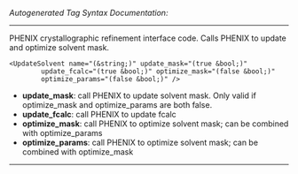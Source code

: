 _Autogenerated Tag Syntax Documentation:_

---
PHENIX crystallographic refinement interface code.  Calls PHENIX to update and optimize solvent mask.

```
<UpdateSolvent name="(&string;)" update_mask="(true &bool;)"
        update_fcalc="(true &bool;)" optimize_mask="(false &bool;)"
        optimize_params="(false &bool;)" />
```

-   **update_mask**: call PHENIX to update solvent mask. Only valid if optimize_mask and optimize_params are both false.
-   **update_fcalc**: call PHENIX to update fcalc
-   **optimize_mask**: call PHENIX to optimize solvent mask; can be combined with optimize_params
-   **optimize_params**: call PHENIX to optimize solvent mask; can be combined with optimize_mask

---
